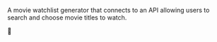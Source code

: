 A movie watchlist generator that connects to an API allowing users to search and choose movie titles to watch.

🍿
